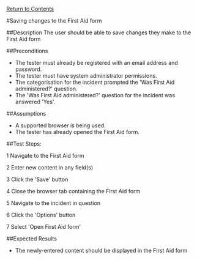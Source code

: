 [Return to Contents](https://github.com/infojam-james/test-cases/blob/master/Contents.md)

#Saving changes to the First Aid form

##Description
The user should be able to save changes they make to the First Aid form

##Preconditions
+ The tester must already be registered with an email address and password.
+ The tester must have system administrator permissions.
+ The categorisation for the incident prompted the 'Was First Aid administered?' question.
+ The 'Was First Aid administered?' question for the incident was answered 'Yes'.

##Assumptions
+ A supported browser is being used.
+ The tester has already opened the First Aid form.

##Test Steps:

1 Navigate to the First Aid form

2 Enter new content in any field(s)

3 Click the 'Save' button

4 Close the browser tab containing the First Aid form

5 Navigate to the incident in question

6 Click the 'Options' button

7 Select 'Open First Aid form'

##Expected Results
+ The newly-entered content should be displayed in the First Aid form
